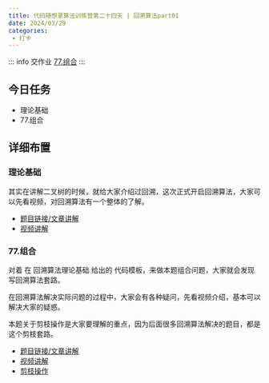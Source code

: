 ```yaml
---
title: 代码随想录算法训练营第二十四天 | 回溯算法part01
date: 2024/03/29
categories:
 - 打卡
---
```

::: info 交作业
[77.组合](/blogs/algorithm/leetcode77.md)
:::

## 今日任务
- 理论基础
- 77.组合

## 详细布置
### 理论基础 
其实在讲解二叉树的时候，就给大家介绍过回溯，这次正式开启回溯算法，大家可以先看视频，对回溯算法有一个整体的了解。

- [题目链接/文章讲解](https://programmercarl.com/%E5%9B%9E%E6%BA%AF%E7%AE%97%E6%B3%95%E7%90%86%E8%AE%BA%E5%9F%BA%E7%A1%80.html)
- [视频讲解](https://www.bilibili.com/video/BV1cy4y167mM)

### 77.组合
对着 在 回溯算法理论基础 给出的 代码模板，来做本题组合问题，大家就会发现 写回溯算法套路。

在回溯算法解决实际问题的过程中，大家会有各种疑问，先看视频介绍，基本可以解决大家的疑惑。

本题关于剪枝操作是大家要理解的重点，因为后面很多回溯算法解决的题目，都是这个剪枝套路。 

- [题目链接/文章讲解](https://programmercarl.com/0077.%E7%BB%84%E5%90%88.html)
- [视频讲解](https://www.bilibili.com/video/BV1ti4y1L7cv)
- [剪枝操作](https://www.bilibili.com/video/BV1wi4y157er)
